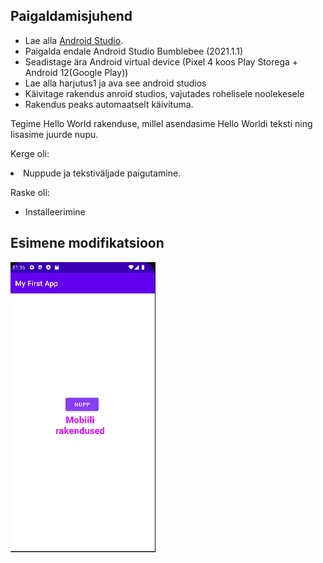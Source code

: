 <h2>Paigaldamisjuhend</h2>
<ul>
  <li>Lae alla <a href="https://developer.android.com/studio">Android Studio</a>.</li>
  <li>Paigalda endale Android Studio Bumblebee (2021.1.1)</li>
  <li>Seadistage ära Android virtual device (Pixel 4 koos Play Storega + Android 12(Google Play))</li>
  <li>Lae alla harjutus1 ja ava see android studios</li>
  <li>Käivitage rakendus anroid studios, vajutades rohelisele noolekesele</li>
  <li>Rakendus peaks automaatselt käivituma.</li>
</ul>


<p>Tegime Hello World rakenduse, millel asendasime Hello Worldi teksti ning lisasime juurde  nupu.</p>

<p>Kerge oli:</p>
  <li>Nuppude ja tekstiväljade paigutamine.</li>
</ul>
<p>Raske oli:</p>
<ul>
  <li>Installeerimine</li>
</ul>


## Esimene modifikatsioon
![Source code](first.png)
